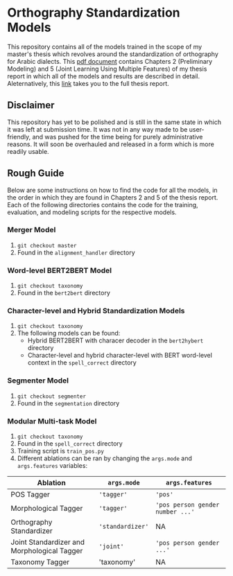 # Orthography Standardization Models

This repository contains all of the models trained in the scope of my master's thesis which revolves around the standardization of orthography for Arabic dialects. This [pdf document](./thesis-modeling.pdf) contains Chapters 2 (Preliminary Modeling) and 5 (Joint Learning Using Multiple Features) of my thesis report in which all of the models and results are described in detail. Aleternatively, this [link](https://drive.google.com/file/d/1VA4PZ1UKKQmpJXi0JYkh8miuOsNMDk-U/view?usp=sharing) takes you to the full thesis report.

## Disclaimer
This repository has yet to be polished and is still in the same state in which it was left at submission time. It was not in any way made to be user-friendly, and was pushed for the time being for purely administrative reasons. It will soon be overhauled and released in a form which is more readily usable.

## Rough Guide
Below are some instructions on how to find the code for all the models, in the order in which they are found in Chapters 2 and 5 of the thesis report. Each of the following directories contains the code for the training, evaluation, and modeling scripts for the respective models.

### Merger Model
1. `git checkout master`
2. Found in the `alignment_handler` directory

### Word-level BERT2BERT Model
1. `git checkout taxonomy`
2. Found in the `bert2bert` directory

### Character-level and Hybrid Standardization Models
1. `git checkout taxonomy`
2. The following models can be found:
    - Hybrid BERT2BERT with characer decoder in the `bert2hybert` directory
    - Character-level and hybrid character-level with BERT word-level context in the `spell_correct` directory

### Segmenter Model
1. `git checkout segmenter`
2. Found in the `segmentation` directory

### Modular Multi-task Model
1. `git checkout taxonomy`
2. Found in the `spell_correct` directory
3. Training script is `train_pos.py`
4. Different ablations can be ran by changing the `args.mode` and `args.features` variables:

| Ablation  | `args.mode` | `args.features` |
| --------- | ----------- | --------------- |
| POS Tagger | `'tagger'` | `'pos'` |
| Morphological Tagger | `'tagger'` | `'pos person gender number ...'` |
| Orthography Standardizer | `'standardizer'` | NA |
| Joint Standardizer and Morphological Tagger | `'joint'` | `'pos person gender ...'` |
| Taxonomy Tagger | 'taxonomy' | NA |